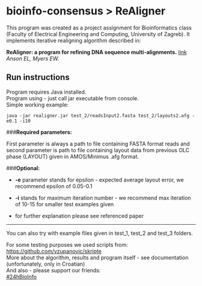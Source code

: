 bioinfo-consensus > ReAligner
=============================

This program was created as a project assignment for Bioinformatics class (Faculty of Electrical Engineering and Computing, University of Zagreb).
It implements iterative realigning algorithm described in:

**ReAligner: a program for refining DNA sequence multi-alignments.**  [link](http://online.liebertpub.com/doi/abs/10.1089/cmb.1997.4.369)<br/>
*Anson EL, Myers EW.*


Run instructions
---------------------

Program requires Java installed.<br/>
Program using - just call jar executable from console. <br/> 
Simple working example:
```shell
java -jar realigner.jar test_2/readsInput2.fasta test_2/layouts2.afg -e0.1 -i10
```

###**Required parameters:**

First parameter is always a path to file containing FASTA format reads and second parameter is path to file containing layout data from previous OLC phase (LAYOUT) given in AMOS/Minimus .afg format.

###**Optional:**

 - **-e** parameter stands for epsilon - expected average layout error, we recommend epsilon of 0.05-0.1
 
 - **-i** stands for maximum iteration number - we recommend max iteration of 10-15 for smaller test examples given
 
 - for further explanation please see referenced paper<br/>
 
-----------------------------------
 
You can also try with example files given in test_1, test_2 and test_3 folders.

For some testing purposes we used scripts from: https://github.com/vzupanovic/skripte<br/>
More about the algorithm, results and program itself - see documentation (unfortunately, only in Croatian)<br/>
And also - please support our friends:<br/>
[#24hBioInfo](https://www.facebook.com/24hprojectchallenge "Check out the construction of this awesome project!")




